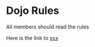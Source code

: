 Dojo Rules
==========


All members should read the rules

Here is the link to [xxx](https://github.com/deadlyvipers)
